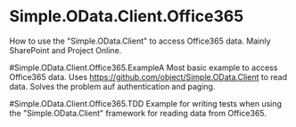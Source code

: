 # Simple.OData.Client.Office365
How to use the "Simple.OData.Client" to access Office365 data. Mainly SharePoint and Project Online.

#Simple.OData.Client.Office365.ExampleA
Most basic example to access Office365 data.
Uses https://github.com/object/Simple.OData.Client to read data.
Solves the problem auf authentication and paging.

#Simple.OData.Client.Office365.TDD
Example for writing tests when using the "Simple.OData.Client" framework for reading data from Office365.
